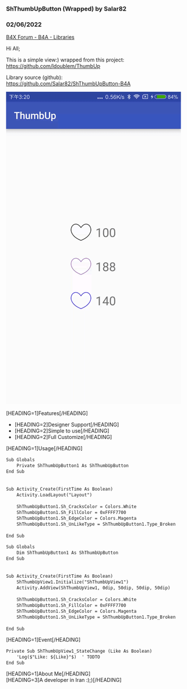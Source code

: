 ### ShThumbUpButton (Wrapped) by Salar82
### 02/06/2022
[B4X Forum - B4A - Libraries](https://www.b4x.com/android/forum/threads/138227/)

Hi All;  
  
This is a simple view:) wrapped from this project:  
<https://github.com/ldoublem/ThumbUp>  
  
  
Library source (github):  
<https://github.com/Salar82/ShThumbUpButton-B4A>  
  
  
![](https://github.com/Salar82/ShThumbUpButton-B4A/raw/master/Preview/preview.gif)  
  
[HEADING=1]Features[/HEADING]  

- [HEADING=2]Designer Support[/HEADING]
- [HEADING=2]Simple to use[/HEADING]
- [HEADING=2]Full Customize[/HEADING]

  
[HEADING=1]Usage[/HEADING]  

```B4X
Sub Globals  
    Private ShThumbUpButton1 As ShThumbUpButton  
End Sub  
  
  
Sub Activity_Create(FirstTime As Boolean)  
    Activity.LoadLayout("Layout")  
    
    ShThumbUpButton1.Sh_CracksColor = Colors.White  
    ShThumbUpButton1.Sh_FillColor = 0xFFFF7700  
    ShThumbUpButton1.Sh_EdgeColor = Colors.Magenta  
    ShThumbUpButton1.Sh_UnLikeType = ShThumbUpButton1.Type_Broken  
    
End Sub
```

  
  

```B4X
Sub Globals  
    Dim ShThumbUpButton1 As ShThumbUpButton  
End Sub  
  
  
Sub Activity_Create(FirstTime As Boolean)  
    ShThumbUpView1.Initialize("ShThumbUpView1")  
    Activity.AddView(ShThumbUpView1, 0dip, 50dip, 50dip, 50dip)  
    
    ShThumbUpButton1.Sh_CracksColor = Colors.White  
    ShThumbUpButton1.Sh_FillColor = 0xFFFF7700  
    ShThumbUpButton1.Sh_EdgeColor = Colors.Magenta  
    ShThumbUpButton1.Sh_UnLikeType = ShThumbUpButton1.Type_Broken  
    
End Sub
```

  
  
[HEADING=1]Event[/HEADING]  

```B4X
Private Sub ShThumbUpView1_StateChange (Like As Boolean)  
    'Log($"Like: ${Like}"$)  ' TODTO  
End Sub
```

  
  
  
[HEADING=1]About Me[/HEADING]  
[HEADING=3]A developer in Iran :);)[/HEADING]